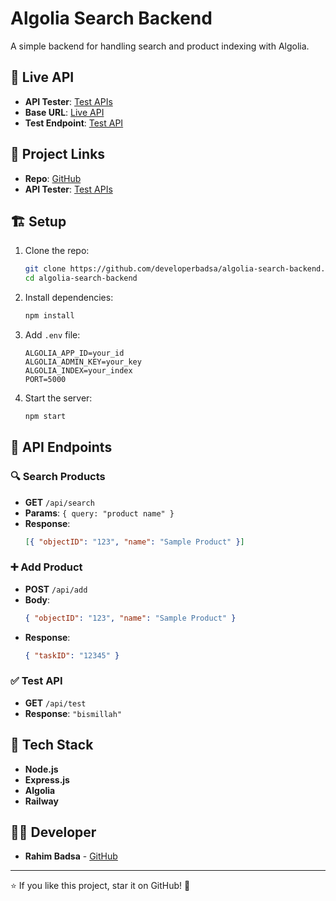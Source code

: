 # Algolia Search Backend

A simple backend for handling search and product indexing with Algolia.

## 🚀 Live API
- **API Tester**: [Test APIs](https://api-test-and-management-app.vercel.app/)
- **Base URL**: [Live API](https://algolia-search-backend-production.up.railway.app/api)
- **Test Endpoint**: [Test API](https://algolia-search-backend-production.up.railway.app/api/test)

## 📌 Project Links
- **Repo**: [GitHub](https://github.com/developerbadsa/algolia-search-backend.git)
- **API Tester**: [Test APIs](https://api-test-and-management-app.vercel.app/)


## 🏗 Setup
1. Clone the repo:
   ```sh
   git clone https://github.com/developerbadsa/algolia-search-backend.git
   cd algolia-search-backend
   ```
2. Install dependencies:
   ```sh
   npm install
   ```
3. Add `.env` file:
   ```env
   ALGOLIA_APP_ID=your_id
   ALGOLIA_ADMIN_KEY=your_key
   ALGOLIA_INDEX=your_index
   PORT=5000
   ```
4. Start the server:
   ```sh
   npm start
   ```

## 📜 API Endpoints
### 🔍 Search Products
- **GET** `/api/search`
- **Params**: `{ query: "product name" }`
- **Response**:
  ```json
  [{ "objectID": "123", "name": "Sample Product" }]
  ```

### ➕ Add Product
- **POST** `/api/add`
- **Body**:
  ```json
  { "objectID": "123", "name": "Sample Product" }
  ```
- **Response**:
  ```json
  { "taskID": "12345" }
  ```

### ✅ Test API
- **GET** `/api/test`
- **Response**: `"bismillah"`

## 🎯 Tech Stack
- **Node.js**
- **Express.js**
- **Algolia**
- **Railway**

## 👨‍💻 Developer
- **Rahim Badsa** - [GitHub](https://github.com/developerbadsa)

---
⭐ If you like this project, star it on GitHub! 🚀

